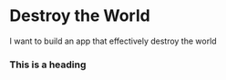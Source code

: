 # Destroy the World
I want to build an app that effectively destroy the world

### This is a heading
